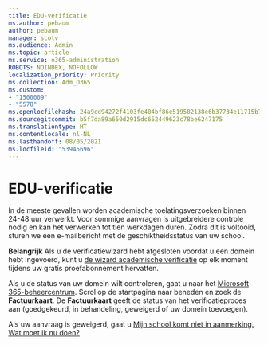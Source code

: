 ```yaml
---
title: EDU-verificatie
ms.author: pebaum
author: pebaum
manager: scotv
ms.audience: Admin
ms.topic: article
ms.service: o365-administration
ROBOTS: NOINDEX, NOFOLLOW
localization_priority: Priority
ms.collection: Adm_O365
ms.custom:
- "1500009"
- "5578"
ms.openlocfilehash: 24a9cd94272f4103fe404bf86e519582138e6b37734e11715b72ebcd2de9d5cb
ms.sourcegitcommit: b5f7da89a650d2915dc652449623c78be6247175
ms.translationtype: HT
ms.contentlocale: nl-NL
ms.lasthandoff: 08/05/2021
ms.locfileid: "53946696"
---
```

# <a name="edu-verification"></a>EDU-verificatie

In de meeste gevallen worden academische toelatingsverzoeken binnen 24-48 uur verwerkt. Voor sommige aanvragen is uitgebreidere controle nodig en kan het verwerken tot tien werkdagen duren. Zodra dit is voltooid, sturen we een e-mailbericht met de geschiktheidsstatus van uw school.

**Belangrijk** Als u de verificatiewizard hebt afgesloten voordat u een domein hebt ingevoerd, kunt u [de wizard academische verificatie](https://go.microsoft.com/fwlink/p/?linkid=2135255) op elk moment tijdens uw gratis proefabonnement hervatten.

Als u de status van uw domein wilt controleren, gaat u naar het [Microsoft 365-beheercentrum](https://go.microsoft.com/fwlink/p/?linkid=2024339). Scrol op de startpagina naar beneden en zoek de **Factuurkaart**. De **Factuurkaart** geeft de status van het verificatieproces aan (goedgekeurd, in behandeling, geweigerd of uw domein toevoegen).

Als uw aanvraag is geweigerd, gaat u [Mijn school komt niet in aanmerking. Wat moet ik nu doen?](https://docs.microsoft.com/microsoft-365/commerce/subscriptions/verify-academic-eligibility#my-school-isnt-eligible-what-do-i-do-now)